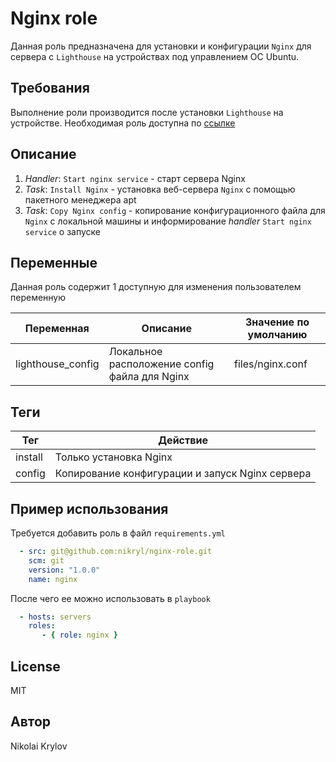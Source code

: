 Nginx role
=========

Данная роль предназначена для установки и конфигурации `Nginx` для сервера с `Lighthouse` на устройствах под управлением ОС Ubuntu.

Требования
------------

Выполнение роли производится после установки `Lighthouse` на устройстве. Необходимая роль доступна по [ссылке](https://github.com/nikryl/nginx-role)

Описание
------------

1. *Handler*: `Start nginx service` - старт сервера Nginx
2. *Task*: `Install Nginx` - установка веб-сервера `Nginx` с помощью пакетного менеджера apt
3. *Task*: `Copy Nginx config` - копирование конфигурационного файла для `Nginx` с локальной машины и информирование *handler* `Start nginx service` о запуске

Переменные
--------------

Данная роль содержит 1 доступную для изменения пользователем переменную

|Переменная|Описание|Значение по умолчанию|
|---|---|---|
|lighthouse_config|Локальное расположение config файла для Nginx|files/nginx.conf|

Теги
--------------

|Тег|Действие|
|---|--------|
|install|Только установка Nginx|
|config|Копирование конфигурации и запуск Nginx сервера|


Пример использования
---------------- 
Требуется добавить роль в файл `requirements.yml`

```yml
  - src: git@github.com:nikryl/nginx-role.git
    scm: git
    version: "1.0.0"
    name: nginx 
```
После чего ее можно использовать в `playbook`

```yml
  - hosts: servers
    roles:
       - { role: nginx }
```  

License
-------

MIT

Автор
------------------

Nikolai Krylov